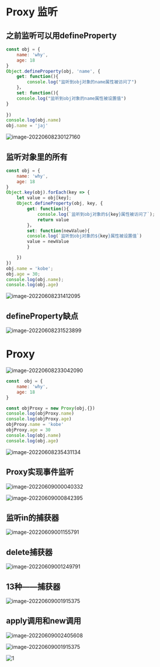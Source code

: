 # Proxy  监听

## 之前监听可以用defineProperty

~~~js
const obj = {
    name: 'why',
    age: 18
}
Object.defineProperty(obj, 'name', {
    get: function(){
        console.log("监听到obj对象的name属性被访问了")
    }，
    set: function(){
    console.log("监听到obj对象的name属性被设置值")
}
    
})
console.log(obj.name)
obj.name = 'jaj'
~~~

![image-20220608230127160](C:\Users\root\AppData\Roaming\Typora\typora-user-images\image-20220608230127160.png)

## 监听对象里的所有

~~~js
const obj = {
    name: 'why',
    age: 18
}
Object.key(obj).forEach(key => {
    let value = obj[key];
    Object.defineProperty(obj, key, {
        get: function(){
            console.log(`监听到obj对象的${key}属性被访问了`);
            return value
        }，
        set: function(newValue){
        console.log(`监听到obj对象的${key}属性被设置值`)
        value = newValue
    	}

    })
})
obj.name = 'kobe';
obj.age = 30;
console.log(obj.name);
console.log(obj.age)

~~~

![image-20220608231412095](C:\Users\root\AppData\Roaming\Typora\typora-user-images\image-20220608231412095.png)

## defineProperty缺点

![image-20220608231523899](C:\Users\root\AppData\Roaming\Typora\typora-user-images\image-20220608231523899.png)









# Proxy

![image-20220608233042090](C:\Users\root\AppData\Roaming\Typora\typora-user-images\image-20220608233042090.png)

~~~js
const  obj = {
    name: 'why',
    age: 18
}

const objProxy = new Proxy(obj,{})
console.log(objProxy.name)
console.log(objProxy.age)
objProxy.name = 'kobe'
objProxy.age = 30
console.log(obj.name)
console.log(obj.age)
~~~

![image-20220608235431134](C:\Users\root\AppData\Roaming\Typora\typora-user-images\image-20220608235431134.png)

## Proxy实现事件监听

![image-20220609000040332](C:\Users\root\AppData\Roaming\Typora\typora-user-images\image-20220609000040332.png)





![image-20220609000842395](C:\Users\root\AppData\Roaming\Typora\typora-user-images\image-20220609000842395.png)





## 监听in的捕获器

![image-20220609001155791](C:\Users\root\AppData\Roaming\Typora\typora-user-images\image-20220609001155791.png)



## delete捕获器

![image-20220609001249791](C:\Users\root\AppData\Roaming\Typora\typora-user-images\image-20220609001249791.png)





## 13种——捕获器

![image-20220609001915375](C:\Users\root\AppData\Roaming\Typora\typora-user-images\image-20220609001915375.png)





## apply调用和new调用

![image-20220609002405608](C:\Users\root\AppData\Roaming\Typora\typora-user-images\image-20220609002405608.png)





![image-20220609001915375](C:\Users\root\Desktop\1.png)





![1](C:\Users\root\Desktop\1.png)